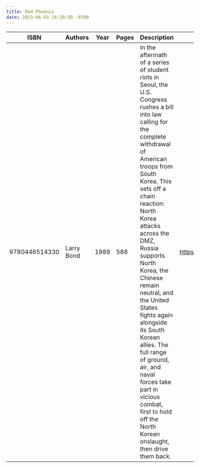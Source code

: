 ```yaml
---
title: Red Phoenix
date: 2023-06-03 16:20:59 -0700
---
```


| ISBN        | Authors      | Year    | Pages    | Description    | URL   |
| ----------- | ------------ | ------- | -------- | -------------- | ----- |
| 9780446514330  | Larry Bond| 1989| 588| In the aftermath of a series of student riots in Seoul, the U.S. Congress rushes a bill into law calling for the complete withdrawal of American troops from South Korea. This sets off a chain reaction: North Korea attacks across the DMZ, Russia supports North Korea, the Chinese remain neutral, and the United States fights again alongside its South Korean allies. The full range of ground, air, and naval forces take part in vicious combat, first to hold off the North Korean onslaught, then drive them back.|https://openlibrary.org/books/OL2058219M/Red_Phoenix|    